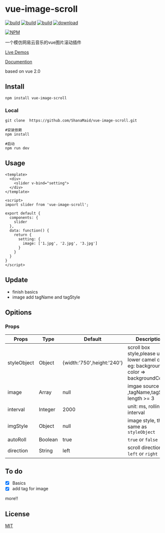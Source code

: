 # vue-image-scroll
[![build](https://img.shields.io/wercker/ci/wercker/docs.svg)](https://github.com/ShanaMaid/vue-image-scroll) 
[![build](https://img.shields.io/badge/npm-1.0.2-blue.svg)](https://github.com/ShanaMaid/vue-image-scroll) 
[![build](https://img.shields.io/npm/l/express.svg)](https://github.com/ShanaMaid/vue-image-scroll)
[![download](https://img.shields.io/npm/dt/vue-image-scroll.svg?style=flat-square)](https://www.npmjs.com/package/vue-image-scroll)


[![NPM](https://nodei.co/npm/vue-image-scroll.png?downloads=true&downloadRank=true&stars=true)](https://nodei.co/npm/vue-image-scroll/)

一个模仿网易云音乐的vue图片滚动插件

[Live Demos](http://blog.shanamaid.top/vue-image-scroll/example)

[Documention](http://blog.shanamaid.top/vue-image-scroll/example)

based on vue 2.0

## Install
```
npm install vue-image-scroll 
```

### Local
```
git clone  https://github.com/ShanaMaid/vue-image-scroll.git

#安装依赖
npm install 

#启动
npm run dev

```


## Usage
```
<template>
  <div>
    <slider v-bind="setting">
  </div>
</template>

<script>
import slider from 'vue-image-scroll';

export default {
  components: {
    slider
  },
  data: function() {
    return {
      setting: {
        image: ['1.jpg', '2.jpg', '3.jpg']
      }
    }
  }
}
</script>          
```




## Update
- finish basics
- image add tagName and tagStyle

## Opitions
### Props
| Props     | Type    | Default | Description |
|-----------|---------|---------|-------------|
|styleObject| Object  | {width:'750',height:'240'}|scroll box style,please use lower camel case, eg: background-color => backgroundColor|
|image      | Array   | null    | imgae source path ,tagName,tagStyle; length >= 3|
|interval   | Integer | 2000    | unit: ms, rolling interval |
|imgStyle   | Object  | null    | image style, the same as `styleObject`  |
|autoRoll   | Boolean | true    |  `true` or `false` |
|direction  | String  | left    | scroll direction, `left` or `right` |


## To do
- [x] Basics
- [x] add tag for image

more!!

## License

[MIT](https://github.com/ShanaMaid/vue-image-scroll/blob/master/LICENSE)
